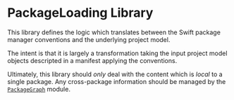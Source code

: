 # PackageLoading Library

This library defines the logic which translates between the Swift package
manager conventions and the underlying project model.

The intent is that it is largely a transformation taking the input project model
objects descripted in a manifest applying the conventions.

Ultimately, this library should *only* deal with the content which is _local_ to
a single package. Any cross-package information should be managed by the
[`PackageGraph`](../PackageGraph/README.md) module.

